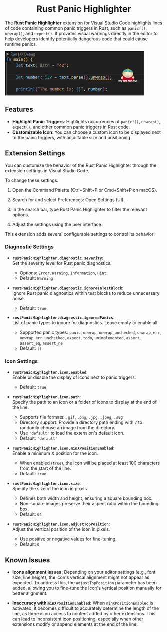 <h1 align="center">Rust Panic Highlighter</h1>

The **Rust Panic Highlighter** extension for Visual Studio Code highlights lines of code containing common panic triggers in Rust, such as `panic!()`, `unwrap()`, and `expect()`. It provides visual warnings directly in the editor to help developers identify potentially dangerous code that could cause runtime panics.

![alt text](rust_panic_highlighter.gif)

## Features

- **Highlight Panic Triggers**: Highlights occurrences of `panic!()`, `unwrap()`, `expect()`, and other common panic triggers in Rust code.
- **Customizable Icon**: You can choose a custom icon to be displayed next to the panic triggers, with adjustable size and positioning.

## Extension Settings

You can customize the behavior of the Rust Panic Highlighter through the extension settings in Visual Studio Code.

To change these settings:

  1. Open the Command Palette (Ctrl+Shift+P or Cmd+Shift+P on macOS).

  2. Search for and select Preferences: Open Settings (UI).

  3. In the search bar, type Rust Panic Highlighter to filter the relevant options.

  4. Adjust the settings using the user interface.

This extension adds several configurable settings to control its behavior:

### Diagnostic Settings

* **`rustPanicHighlighter.diagnostic.severity`**:  
  Set the severity level for Rust panic diagnostics.  
  - Options: `Error`, `Warning`, `Information`, `Hint`  
  - Default: `Warning`  

* **`rustPanicHighlighter.diagnostic.ignoreInTestBlock`**:  
  Ignore Rust panic diagnostics within test blocks to reduce unnecessary noise.  
  - Default: `true`  

* **`rustPanicHighlighter.diagnostic.ignoredPanics`**:  
  List of panic types to ignore for diagnostics. Leave empty to enable all.  
  - Supported panic types: `panic`, `unwrap`, `unwrap_unchecked`, `unwrap_err`, `unwrap_err_unchecked`, `expect`, `todo`, `unimplemented`, `assert`, `assert_eq`, `assert_ne`  
  - Default: `[]`  

### Icon Settings

* **`rustPanicHighlighter.icon.enabled`**:  
  Enable or disable the display of icons next to panic triggers.  
  - Default: `true`  

* **`rustPanicHighlighter.icon.path`**:  
  Specify the path to an icon or a folder of icons to display at the end of the line.
  - Supports file formats: `.gif`, `.png`, `.jpg`, `.jpeg`, `.svg`  
  - Directory support: Provide a directory path ending with `/` to randomly choose an image from the directory.  
  - Use `'default'` to load the extension's default icon.  
  - Default: `'default'`  

* **`rustPanicHighlighter.icon.minXPositionEnabled`**:  
  Enable a minimum X position for the icon.  
  - When enabled (`true`), the icon will be placed at least 100 characters from the start of the line.  
  - Default: `true`  

* **`rustPanicHighlighter.icon.size`**:  
  Specify the size of the icon in pixels.  
  - Defines both width and height, ensuring a square bounding box.  
  - Non-square images preserve their aspect ratio within the bounding box.  
  - Default: `64`  

* **`rustPanicHighlighter.icon.adjustTopPosition`**:  
  Adjust the vertical position of the icon in pixels.  
  - Use positive or negative values for fine-tuning.  
  - Default: `0`

## Known Issues

- **Icons alignment issues:** Depending on your editor settings (e.g., font size, line height), the icon's vertical alignment might not appear as expected. To address this, the `adjustTopPosition` parameter has been added, allowing you to fine-tune the icon's vertical position manually for better alignment.

- **Inaccuracy with `minXPositionEnabled`:** When `minXPositionEnabled` is activated, it becomes difficult to accurately determine the length of the line, as there is no access to content added by other extensions. This can lead to inconsistent icon positioning, especially when other extensions modify or append elements at the end of the line.

